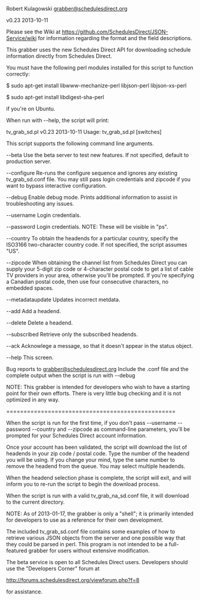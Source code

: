 Robert Kulagowski
grabber@schedulesdirect.org

v0.23 2013-10-11

Please see the Wiki at https://github.com/SchedulesDirect/JSON-Service/wiki for
information regarding the format and the field descriptions.

This grabber uses the new Schedules Direct API for downloading schedule
information directly from Schedules Direct.

You must have the following perl modules installed for this script to
function correctly:

$ sudo apt-get install libwww-mechanize-perl libjson-perl libjson-xs-perl

$ sudo apt-get install libdigest-sha-perl

if you're on Ubuntu.

When run with --help, the script will print:

tv_grab_sd.pl v0.23 2013-10-11
Usage: tv_grab_sd.pl [switches]

This script supports the following command line arguments.

--beta                  Use the beta server to test new features. If not
                        specified, default to production server.

--configure             Re-runs the configure sequence and ignores any
                        existing tv_grab_sd.conf file.  You may still pass
                        login credentials and zipcode if you want to bypass
                        interactive configuration.

--debug                 Enable debug mode. Prints additional information to
                        assist in troubleshooting any issues.

--username              Login credentials.

--password              Login credentials. NOTE: These will be visible in "ps".

--country               To obtain the headends for a particular country, specify
                        the ISO3166 two-character country code. If not specified,
                        the script assumes "US".

--zipcode               When obtaining the channel list from Schedules
                        Direct you can supply your 5-digit zip code or
                        4-character postal code to get a list of cable TV
                        providers in your area, otherwise you'll be
                        prompted.  If you're specifying a Canadian postal
                        code, then use four consecutive characters, no
                        embedded spaces.

--metadataupdate        Updates incorrect metdata.

--add                   Add a headend.

--delete                Delete a headend.

--subscribed            Retrieve only the subscribed headends.

--ack                   Acknowlege a message, so that it doesn't appear
                        in the status object.

--help                  This screen.

Bug reports to grabber@schedulesdirect.org  Include the .conf file and the
complete output when the script is run with --debug

NOTE: This grabber is intended for developers who wish to have a starting
point for their own efforts.  There is very little bug checking and it is
not optimized in any way.


=================================================

When the script is run for the first time, if you don't pass --username
--password --country and --zipcode as command-line parameters, you'll be
prompted for your Schedules Direct account information.

Once your account has been validated, the script will download the list of
headends in your zip code / postal code. Type the number of the headend you
will be using. If you change your mind, type the same number to remove the
headend from the queue. You may select multiple headends.

When the headend selection phase is complete, the script will exit, and will
inform you to re-run the script to begin the download process.

When the script is run with a valid tv_grab_na_sd.conf file, it will
download to the current directory.

NOTE: As of 2013-01-17, the grabber is only a "shell"; it is primarily
intended for developers to use as a reference for their own development.

The included tv_grab_sd.conf file contains some examples of how to retrieve
various JSON objects from the server and one possible way that they could be
parsed in perl. This program is not intended to be a full-featured grabber
for users without extensive modification.

The beta service is open to all Schedules Direct users. Developers should
use the "Developers Corner" forum at

http://forums.schedulesdirect.org/viewforum.php?f=8

for assistance.
